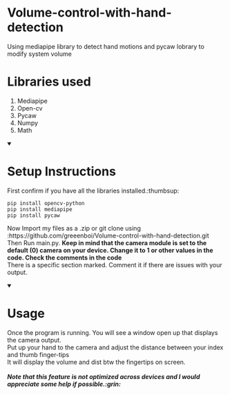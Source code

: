 # Volume-control-with-hand-detection
Using mediapipe library to detect hand motions and pycaw lobrary to modify system volume

# Libraries used

1. Mediapipe
2. Open-cv
3. Pycaw
4. Numpy
5. Math

<details id=1 open>
  <summary><h1>Setup Instructions</h1></summary>
  First confirm if you have all the libraries installed.:thumbsup:<p>
  <code>pip install opencv-python</code><br>
  <code>pip install mediapipe</code><br>
  <code>pip install pycaw</code></p>
  
  <p>
    Now Import my files as a .zip or git clone using :https://github.com/greeenboi/Volume-control-with-hand-detection.git
    <br>
    Then Run main.py.
    <b>Keep in mind that the camera module is set to the default (0) camera on your device. Change it to 1 or other values in the code. Check the comments in the code </b><br> 
    There is a specific section marked. Comment it if there are issues with your output.
</p>
</details>

<details id=2 open>
<summary><h1>Usage</h1></summary>
<p>
Once the program is running. You will see a window open up that displays the camera output.<br>
Put up your hand to the camera and adjust the distance between your index and thumb finger-tips<br>
It will display the volume and dist btw the fingertips on screen. <br>
<br><b><i> Note that this feature is not optimized across devices and I would appreciate some help if possible.:grin: </i></b><br>

</p>
</details>
  
